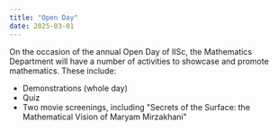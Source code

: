 ```yaml
---
title: "Open Day"
date: 2025-03-01   
---
```


On the occasion of the annual Open Day of IISc, the Mathematics Department will have a number of activities to showcase and promote mathematics. These include:
* Demonstrations (whole day)
* Quiz
* Two movie screenings, including "Secrets of the Surface: the Mathematical Vision of Maryam Mirzakhani"
